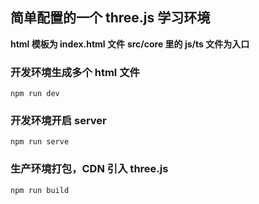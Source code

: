 ## 简单配置的一个 three.js 学习环境

**html 模板为 index.html 文件**
**src/core 里的 js/ts 文件为入口**

### 开发环境生成多个 html 文件

```
npm run dev
```

### 开发环境开启 server

```
npm run serve
```

### 生产环境打包，CDN 引入 three.js

```
npm run build
```

